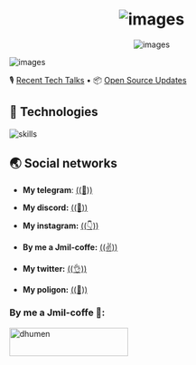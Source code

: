 <h1 align='center'>
    <img src='https://github.com/plinom/plinom/blob/main/README/titles.gif' alt='images'>
</h1>

<p align='center'>
    <img src='https://github.com/plinom/plinom/blob/main/README/Group%202.png' alt='images'>
</p>

<img src='https://github.com/plinom/plinom/blob/main/README/gipss.gif' alt='images'>

🎙 [Recent Tech Talks](https://www.polywork.com/warengonzaga/collections/1284) • 📦 [Open Source Updates](https://www.polywork.com/warengonzaga/collections/1194)

## 🔧 ****Technologies****

![skills](https://skillicons.dev/icons?i=html,css,sass,php,wordpress,nodejs,vue,react,mysql,py,vim,git,figma,bash,jquery,vscode&theme=light)

## 🌏 ****Social networks****

- **My telegram**: [((🤙))](https://telegram.me/maxonchicks)

- **My discord:** [((🤞))](https://discordapp.com/users/7502)

- **My instagram:** [((👇))](https://instagram.com/maxondev)

- **By me a Jmil-coffe:** [((✌️))](https://www.buymeacoffee.com/MaxonDev)

- **My twitter:** [((👌))](https://twitter.com/maxondevelop)

- **My poligon:** [((🤝))](https://www.poliigon.com/account?tab=dashboard)

<h3 align="left">By me a Jmil-coffe 💞:</h3>
<p>
    <a href="https://www.buymeacoffee.com/MaxonDev">
        <img align="left" src="https://cdn.buymeacoffee.com/buttons/v2/default-yellow.png" height="50" width="210" alt="dhumen" />
    </a>
</p><br><br>
